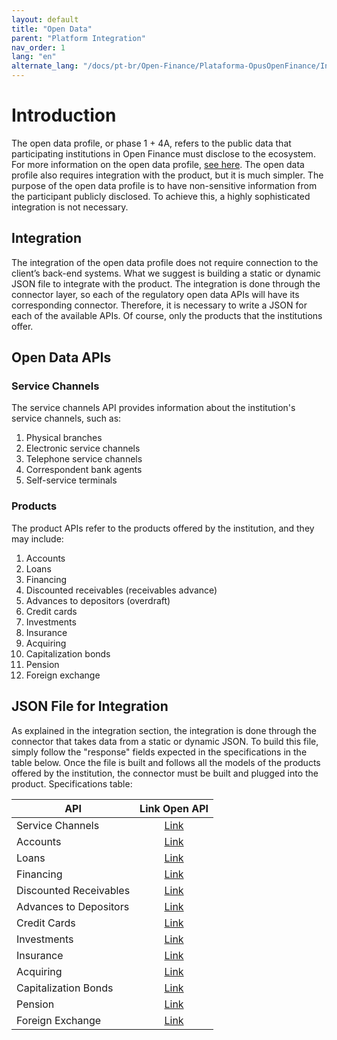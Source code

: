```yaml
---
layout: default
title: "Open Data"
parent: "Platform Integration"
nav_order: 1
lang: "en"
alternate_lang: "/docs/pt-br/Open-Finance/Plataforma-OpusOpenFinance/Integração/Dados_abertos/"
---
```


# Introduction

The open data profile, or phase 1 + 4A, refers to the public data that participating institutions in Open Finance must disclose to the ecosystem. For more information on the open data profile, [see here][Perfis-Open-Finance-Brasil].
The open data profile also requires integration with the product, but it is much simpler. The purpose of the open data profile is to have non-sensitive information from the participant publicly disclosed. To achieve this, a highly sophisticated integration is not necessary.

## Integration

The integration of the open data profile does not require connection to the client’s back-end systems. What we suggest is building a static or dynamic JSON file to integrate with the product. The integration is done through the connector layer, so each of the regulatory open data APIs will have its corresponding connector. Therefore, it is necessary to write a JSON for each of the available APIs. Of course, only the products that the institutions offer.

## Open Data APIs

### Service Channels

The service channels API provides information about the institution's service channels, such as:

1. Physical branches
2. Electronic service channels
3. Telephone service channels
4. Correspondent bank agents
5. Self-service terminals

### Products

The product APIs refer to the products offered by the institution, and they may include:

1. Accounts
2. Loans
3. Financing
4. Discounted receivables (receivables advance)
5. Advances to depositors (overdraft)
6. Credit cards
7. Investments
8. Insurance
9. Acquiring
10. Capitalization bonds
11. Pension
12. Foreign exchange

## JSON File for Integration

As explained in the integration section, the integration is done through the connector that takes data from a static or dynamic JSON. To build this file, simply follow the "response" fields expected in the specifications in the table below. Once the file is built and follows all the models of the products offered by the institution, the connector must be built and plugged into the product. Specifications table:

|API                               |Link Open API          |
|----------------------------------|:---------------------:|
|Service Channels                  |[Link][Channels]       |
|Accounts                           |[Link][Accounts]       |
|Loans                              |[Link][Loans]          |
|Financing                          |[Link][Financings]     |
|Discounted Receivables            |[Link][Unarranged]     |
|Advances to Depositors            |[Link][Inv-financings] |
|Credit Cards                       |[Link][Credit]         |
|Investments                        |[Link][Investments]    |
|Insurance                          |[Link][Insurance]      |
|Acquiring                          |[Link][Acquiring]      |
|Capitalization Bonds              |[Link][Capitalization] |
|Pension                            |[Link][Pension]        |
|Foreign Exchange                   |[Link][Exchanges]      |

[Acquiring]: ../../../../swagger-ui/index.html?api=open-data-acquiring
[Accounts]: ../../../../swagger-ui/index.html?api=open-data-accounts
[Capitalization]: ../../../../swagger-ui/index.html?api=open-data-capitalization
[Channels]: ../../../../swagger-ui/index.html?api=open-data-channels
[Credit]: ../../../../swagger-ui/index.html?api=open-data-credit-cards
[Exchanges]: ../../../../swagger-ui/index.html?api=open-data-exchanges
[Financings]: ../../../../swagger-ui/index.html?api=open-data-financings
[Insurance]: ../../../../swagger-ui/index.html?api=open-data-insurance
[Investments]: ../../../../swagger-ui/index.html?api=open-data-investments
[Inv-financings]: ../../../../swagger-ui/index.html?api=open-data-invoice-financings
[Loans]: ../../../../swagger-ui/index.html?api=open-data-loans
[Pension]: ../../../../swagger-ui/index.html?api=open-data-pension
[Unarranged]: ../../../../swagger-ui/index.html?api=open-data-unarranged

[Perfis-Open-Finance-Brasil]: ../../Open-Finance-Brasil/PerfisOFB/Dados-abertos.html
